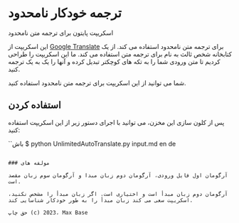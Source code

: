 # ترجمه خودکار نامحدود

اسکریپت پایتون برای ترجمه متن نامحدود

این اسکریپت از [Google Translate](https://translate.google.com/) برای ترجمه متن نامحدود استفاده می کند. از یک کتابخانه شخص ثالث به نام برای ترجمه متن استفاده می کند. ما این اسکریپت را طراحی کردیم تا متن ورودی شما را به تکه های کوچکتر تبدیل کرده و آنها را یک به یک ترجمه کنید.

شما می توانید از این اسکریپت برای ترجمه متن نامحدود استفاده کنید.

## استفاده كردن

پس از کلون سازی این مخزن، می توانید با اجرای دستور زیر از این اسکریپت استفاده کنید:

``باش
$ python UnlimitedAutoTranslate.py input.md en de
```

### مولفه های

آرگومان اول فایل ورودی، آرگومان دوم زبان مبدا و آرگومان سوم زبان مقصد است.

آرگومان دوم زبان مبدأ است و اختیاری است. اگر زبان مبدأ را مشخص نکنید، اسکریپت سعی می کند زبان مبدأ را به طور خودکار شناسایی کند.

حق چاپ (c) 2023، Max Base
